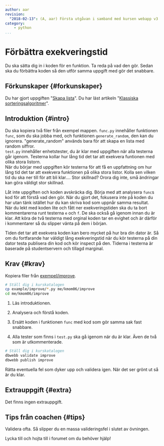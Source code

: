 ```yaml
---
author: aar
revision:
  "2018-02-13": (A, aar) Första utgåvan i samband med kursen webapp v3.
category:
    - python
...
```

Förbättra exekveringstid
===================================

Du ska sätta dig in i koden för en funktion. Ta reda på vad den gör. Sedan ska du förbättra koden så den utför samma uppgift med gör det snabbare.

<!--more-->


Förkunskaper {#forkunskaper}
-----------------------

Du har gjort uppgiften "[Skapa lista](uppgift/skapa-lista)".
Du har läst artikeln "[Klassiska sorteringsalgoritmer](kunskap/sorteringsalgoritmer)".  



Introduktion {#intro}
-----------------------

Du ska kopiera två filer från exempel mappen. `func.py` innehåller funktionen `func`, som du ska jobba med, och funktionen `generate_random`, den kan du ignorera. "generate_random" används bara för att skapa en lista med random siffror.  
`test.py` innehåller enhetstester, du är klar med uppgiften när alla testerna går igenom. Testerna kollar hur lång tid det tar att exekvera funtionen med olika stora listorn.  
När du börjar med uppgiften kör testerna för att få en uppfattning om hur lång tid det tar att exekvera funktionen på olika stora listor. Kolla sen vilken tid du ska ner till för att bli klar.... Stor skillnad? Orora dig inte, små ändringar kan göra väldigt stor skillnad.  

Låt inte uppgiften och koden avskräcka dig. Börja med att analysera `func`s kod för att förstå vad den gör. När du gjort det, fokusera inte på koden du har utan tänk istället hur du kan skriva kod som uppnår samma resultat.  
När du lekt med koden lite och fått ner exekveringstiden ska du ta bort kommentarerna runt testerna `e` och `f`. De ska också gå igenom innan du är klar. Att köra de två testerna med orginal koden tar en evighet och är därför i kommentarer så du slipper vänta på dem i början.

Tiden det tar att exekvera koden kan bero mycket på hur bra din dator är. Så om du fortfarande har väldigt lång exekveringstid när du kör testerna på din dator testa publisera din kod och kör inspect på den. Tiderna i testerna är baserade på studentservern och tillagd marginal.


Krav {#krav}
-----------------------

Kopiera filer från [exempel/improve](https://github.com/dbwebb-se/oopython/tree/master/example/improve).

```bash
# Ställ dig i kurskatalogen
cp example/improve/*.py me/kmom06/improve
cd me/kmom06/improve
```

1. Läs introduktionen.

1. Analysera och förstå koden.

1. Ersätt koden i funktionen `func` med kod som gör samma sak fast snabbare.

1. Alla tester som finns i `test.py` ska gå igenom när du är klar. Även de två som är utkommenterade.


```bash
# Ställ dig i kurskatalogen
dbwebb validate improve
dbwebb publish improve
```

Rätta eventuella fel som dyker upp och validera igen. När det ser grönt ut så är du klar.



Extrauppgift {#extra}
-----------------------

Det finns ingen extrauppgift.



Tips från coachen {#tips}
-----------------------

Validera ofta. Så slipper du en massa valideringsfel i slutet av övningen.

Lycka till och hojta till i forumet om du behöver hjälp!
